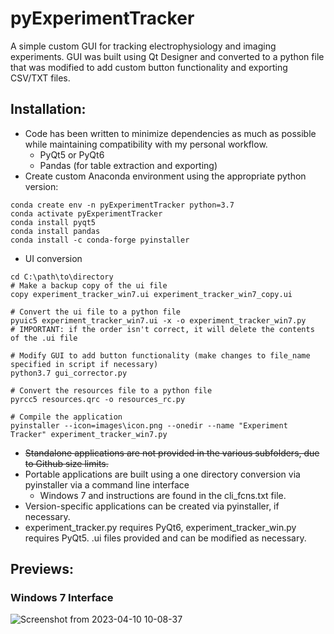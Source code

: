 # pyExperimentTracker
A simple custom GUI for tracking electrophysiology and imaging experiments. GUI was built using Qt Designer and converted to a python file that was modified to add custom button functionality and exporting CSV/TXT files.

## Installation:
- Code has been written to minimize dependencies as much as possible while maintaining compatibility with my personal workflow. 
  - PyQt5 or PyQt6 
  - Pandas (for table extraction and exporting)
- Create custom Anaconda environment using the appropriate python version:

```
conda create env -n pyExperimentTracker python=3.7
conda activate pyExperimentTracker
conda install pyqt5
conda install pandas
conda install -c conda-forge pyinstaller
```
- UI conversion
```
cd C:\path\to\directory
# Make a backup copy of the ui file
copy experiment_tracker_win7.ui experiment_tracker_win7_copy.ui

# Convert the ui file to a python file
pyuic5 experiment_tracker_win7.ui -x -o experiment_tracker_win7.py
# IMPORTANT: if the order isn't correct, it will delete the contents of the .ui file

# Modify GUI to add button functionality (make changes to file_name specified in script if necessary)
python3.7 gui_corrector.py

# Convert the resources file to a python file
pyrcc5 resources.qrc -o resources_rc.py

# Compile the application
pyinstaller --icon=images\icon.png --onedir --name "Experiment Tracker" experiment_tracker_win7.py

```

- ~~Standalone applications are not provided in the various subfolders, due to Github size limits.~~
- Portable applications are built using a one directory conversion via pyinstaller via a command line interface 
  - Windows 7 and instructions are found in the cli_fcns.txt file. 
- Version-specific applications can be created via pyinstaller, if necessary.
- experiment_tracker.py requires PyQt6, experiment_tracker_win.py requires PyQt5. .ui files provided and can be modified as necessary.

## Previews:
### Windows 7 Interface
![Screenshot from 2023-04-10 10-08-37](https://user-images.githubusercontent.com/32366041/230917883-37b58ec5-fb1d-45d0-9887-ce19ee7e812b.png)

